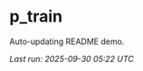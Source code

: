 # p_train

Auto-updating README demo.

<!--START_SECTION:status-->
_Last run: 2025-09-30 05:22 UTC_
<!--END_SECTION:status-->



















































































































































































































































































































































































































































































































































































































































































































































































































































































